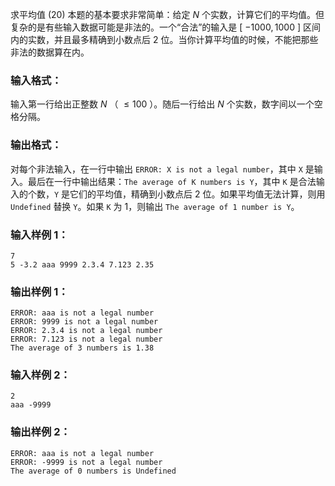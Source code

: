 求平均值 (20)
本题的基本要求非常简单：给定 $N$ 个实数，计算它们的平均值。但复杂的是有些输入数据可能是非法的。一个“合法”的输入是 [ $-1000, 1000$ ]
区间内的实数，并且最多精确到小数点后 2 位。当你计算平均值的时候，不能把那些非法的数据算在内。

### 输入格式：

输入第一行给出正整数 $N$ （ $\le 100$ ）。随后一行给出 $N$ 个实数，数字间以一个空格分隔。

### 输出格式：

对每个非法输入，在一行中输出 `ERROR: X is not a legal number`，其中 `X` 是输入。最后在一行中输出结果：`The
average of K numbers is Y`，其中 `K` 是合法输入的个数，`Y` 是它们的平均值，精确到小数点后 2
位。如果平均值无法计算，则用 `Undefined` 替换 `Y`。如果 `K` 为 1，则输出 `The average of 1 number is
Y`。

### 输入样例 1：

    
    
    7
    5 -3.2 aaa 9999 2.3.4 7.123 2.35
    

### 输出样例 1：

    
    
    ERROR: aaa is not a legal number
    ERROR: 9999 is not a legal number
    ERROR: 2.3.4 is not a legal number
    ERROR: 7.123 is not a legal number
    The average of 3 numbers is 1.38
    

### 输入样例 2：

    
    
    2
    aaa -9999
    

### 输出样例 2：

    
    
    ERROR: aaa is not a legal number
    ERROR: -9999 is not a legal number
    The average of 0 numbers is Undefined
    

